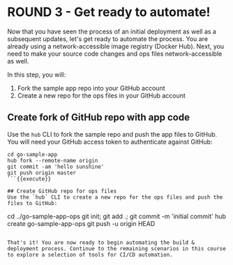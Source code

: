 # ROUND 3 - Get ready to automate!

Now that you have seen the process of an initial deployment as well as a subsequent updates, let's get ready to automate the process. You are already using a network-accessible image registry (Docker Hub). Next, you need to make your source code changes and ops files network-accessible as well.

In this step, you will:
1. Fork the sample app repo into your GitHub account
2. Create a new repo for the ops files in your GitHub account

## Create fork of GitHub repo with app code
Use the `hub` CLI to fork the sample repo and push the app files to GitHub. You will need your GitHub access token to authenticate against GitHub:

```
cd go-sample-app
hub fork --remote-name origin
git commit -am 'hello sunshine'
git push origin master
```{{execute}}

## Create GitHub repo for ops files
Use the `hub` CLI to create a new repo for the ops files and push the files to GitHub:

```
cd ../go-sample-app-ops
git init; git add .; git commit -m 'initial commit'
hub create go-sample-app-ops
git push -u origin HEAD
```{{execute}}

That's it! You are now ready to begin automating the build & deployment process. Continue to the remaining scenarios in this course to explore a selection of tools for CI/CD automation.